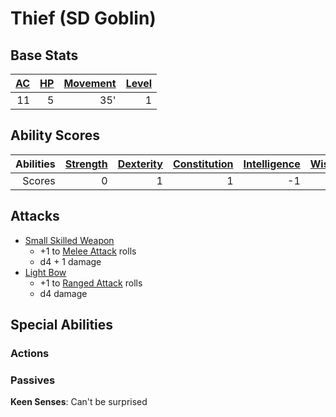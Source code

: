 # Thief (SD Goblin)

## Base Stats

| [AC](../../../Player%20Characters/Derived%20Statistics/Armor%20Class.md) | [HP](../../../Player%20Characters/Derived%20Statistics/Health%20Points.md) | [Movement](../../../Game%20Procedures/Movement.md) | [Level](../../../Player%20Characters/Derived%20Statistics/Level.md) |
| -----------------------------------------------------------------------: | -------------------------------------------------------------------------: | -------------------------------------------------: | ------------------------------------------------------------------: |
|                                                                       11 |                                                                          5 |                                                35' |                                                                   1 |

## Ability Scores

| Abilities | [Strength](../../../Player%20Characters/Chosen%20Statistics/Strength.md) | [Dexterity](../../../Player%20Characters/Chosen%20Statistics/Dexterity.md) | [Constitution](../../../Player%20Characters/Chosen%20Statistics/Constitution.md) | [Intelligence](../../../Player%20Characters/Chosen%20Statistics/Intelligence.md) | [Wisdom](../../../Player%20Characters/Chosen%20Statistics/Wisdom.md)<br> | [Charisma](../../../Player%20Characters/Chosen%20Statistics/Charisma.md)<br> |
| --------: | -----------------------------------------------------------------------: | -------------------------------------------------------------------------: | -------------------------------------------------------------------------------: | -------------------------------------------------------------------------------: | -----------------------------------------------------------------------: | ---------------------------------------------------------------------------: |
|    Scores |                                                                        0 |                                                                          1 |                                                                                1 |                                                                               -1 |                                                                       -1 |                                                                           -2 |

## Attacks

- [Small Skilled Weapon](../../../Items/Weapons/Melee%20Weapons/Small%20Skilled%20Weapon.md)
	- +1 to [Melee Attack](../../../Game%20Procedures/Melee%20Attack.md) rolls
	- d4 + 1 damage
- [Light Bow](../../../Items/Weapons/Ranged%20Weapons/Light%20Bow.md)
	- +1 to [Ranged Attack](../../../Game%20Procedures/Ranged%20Attack.md) rolls
	- d4 damage

## Special Abilities

### Actions

### Passives

**Keen Senses**: Can't be surprised
